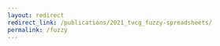 ```yaml
---
layout: redirect
redirect_link: /publications/2021_tvcg_fuzzy-spreadsheets/
permalink: /fuzzy
---
```

